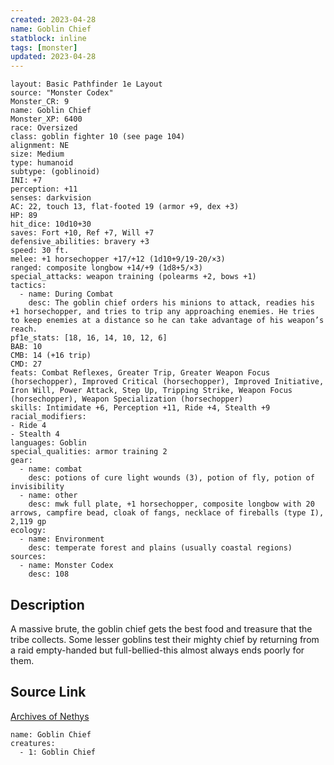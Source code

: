 ```yaml
---
created: 2023-04-28
name: Goblin Chief
statblock: inline
tags: [monster]
updated: 2023-04-28
---
```

```statblock
layout: Basic Pathfinder 1e Layout
source: "Monster Codex"
Monster_CR: 9
name: Goblin Chief
Monster_XP: 6400
race: Oversized
class: goblin fighter 10 (see page 104)
alignment: NE
size: Medium
type: humanoid
subtype: (goblinoid)
INI: +7
perception: +11
senses: darkvision
AC: 22, touch 13, flat-footed 19 (armor +9, dex +3)
HP: 89
hit_dice: 10d10+30
saves: Fort +10, Ref +7, Will +7
defensive_abilities: bravery +3
speed: 30 ft.
melee: +1 horsechopper +17/+12 (1d10+9/19-20/×3)
ranged: composite longbow +14/+9 (1d8+5/×3)
special_attacks: weapon training (polearms +2, bows +1)
tactics:
  - name: During Combat
    desc: The goblin chief orders his minions to attack, readies his +1 horsechopper, and tries to trip any approaching enemies. He tries to keep enemies at a distance so he can take advantage of his weapon’s reach.
pf1e_stats: [18, 16, 14, 10, 12, 6]
BAB: 10
CMB: 14 (+16 trip)
CMD: 27
feats: Combat Reflexes, Greater Trip, Greater Weapon Focus (horsechopper), Improved Critical (horsechopper), Improved Initiative, Iron Will, Power Attack, Step Up, Tripping Strike, Weapon Focus (horsechopper), Weapon Specialization (horsechopper)
skills: Intimidate +6, Perception +11, Ride +4, Stealth +9
racial_modifiers:
- Ride 4
- Stealth 4
languages: Goblin
special_qualities: armor training 2
gear:
  - name: combat
    desc: potions of cure light wounds (3), potion of fly, potion of invisibility
  - name: other
    desc: mwk full plate, +1 horsechopper, composite longbow with 20 arrows, campfire bead, cloak of fangs, necklace of fireballs (type I), 2,119 gp
ecology:
  - name: Environment
    desc: temperate forest and plains (usually coastal regions)
sources:
  - name: Monster Codex
    desc: 108
```
## Description
A massive brute, the goblin chief gets the best food and treasure that the tribe collects. Some lesser goblins test their mighty chief by returning from a raid empty-handed but full-bellied-this almost always ends poorly for them.
## Source Link
[Archives of Nethys](https://aonprd.com/MonsterDisplay.aspx?ItemName=Goblin%20Chief)
```encounter-table
name: Goblin Chief
creatures:
  - 1: Goblin Chief
```
